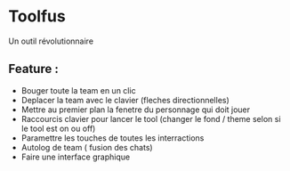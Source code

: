 # Toolfus
Un outil révolutionnaire
## Feature : 
 - Bouger toute la team en un clic
 - Deplacer la team avec le clavier (fleches directionnelles)
 - Mettre au premier plan la fenetre du personnage qui doit jouer
 - Raccourcis clavier pour lancer le tool (changer le fond / theme selon si le tool est on ou off)
 - Paramettre les touches de toutes les interractions
 - Autolog de team ( fusion des chats)
 - Faire une interface graphique
